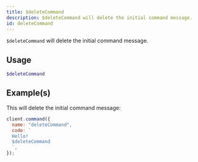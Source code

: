 ```yaml
---
title: $deleteCommand
description: $deleteCommand will delete the initial command message.
id: deleteCommand
---
```


`$deleteCommand` will delete the initial command message.

## Usage

```php
$deleteCommand
```

## Example(s)

This will delete the initial command message:

```javascript
client.command({
  name: "deleteCommand",
  code: `
  Hello!
  $deleteCommand
  `,
});
```
